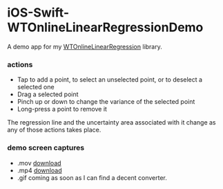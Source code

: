 # iOS-Swift-WTOnlineLinearRegressionDemo
A demo app for my [WTOnlineLinearRegression](https://github.com/wltrup/Swift-WTOnlineLinearRegression) library.

### actions

- Tap to add a point, to select an unselected point, or to deselect a selected one
- Drag a selected point
- Pinch up or down to change the variance of the selected point
- Long-press a point to remove it

The regression line and the uncertainty area associated with it change as any of those actions takes place.

### demo screen captures

- .mov [download](https://github.com/wltrup/iOS-Swift-WTOnlineLinearRegressionDemo/blob/master/demo.mov?raw=true)
- .mp4 [download](https://github.com/wltrup/iOS-Swift-WTOnlineLinearRegressionDemo/blob/master/demo.mp4?raw=true)
- .gif coming as soon as I can find a decent converter.
